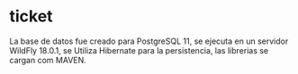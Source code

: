 # ticket
La base de datos fue creado para PostgreSQL 11, se ejecuta en un servidor WildFly 18.0.1, se Utiliza Hibernate para la persistencia, 
las librerias se cargan com MAVEN. 
